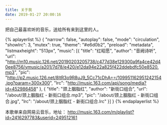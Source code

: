 ```yaml
---
title: 关于我
date: 2019-01-27 20:00:16
---
```


把自己最喜欢听的音乐，送给所有来到这里的人。

{% aplayerlist %}
{
	"narrow": false,
	"autoplay": false,
	"mode": "circulation",
	"showlrc": 3,
	"mutex": true,
	"theme": "#e6d0b2",
	"preload": "metadata",
	"listmaxheight": "513px",
	"music": [{
		"title": "红昭愿",
		"author": "音阙诗听",
		"url": "http://m10.music.126.net/20190203205738/c477d38e129300a9fa4ce42d40ee8756/ymusic/a201/7d78/e420/e12da94e22a825f422ddebdfc50e8520.mp3",
		"pic": "http://p2.music.126.net/8ltR3o9R8uJ9_5Cc71cDhA==/109951162951242154.jpg?param=300x300",
		"lrc": "http://music.163.com/api/song/media?id=452986458"
	}, {
		"title": "颈上胭脂红",
		"author": "新街口组合",
		"url": "/about/颈上胭脂红 - 新街口组合.mp3",
		"pic": "/about/颈上胭脂红 - 新街口组合.jpg",
		"lrc": "/about/颈上胭脂红 - 新街口组合.lrc"
	}]
}
{% endaplayerlist %}

本歌单来自网易云音乐，地址：
http://music.163.com/m/playlist?id=2416297783&userid=249512161

